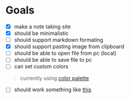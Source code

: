 # Goals
- [x] make a note taking site
- [x] should be minimalistic
- [ ] should support markdown formating
- [x] should support pasting image from clipboard
- [ ] should be able to open file from pc (local)
- [ ] should be able to save file to pc
- [ ] can set custom colors
> currently using [color palette](https://colorhunt.co/palette/181c143c3d37697565ecdfcc)
- [ ] should work something like [this](https://stackedit.io/app)
